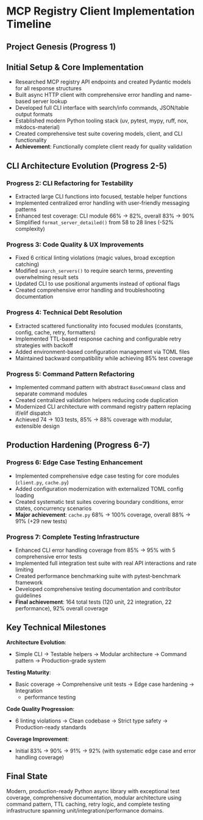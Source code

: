 # MCP Registry Client Implementation Timeline

## Project Genesis (Progress 1)

## Initial Setup & Core Implementation

- Researched MCP registry API endpoints and created Pydantic models for all
  response structures
- Built async HTTP client with comprehensive error handling and name-based
  server lookup
- Developed full CLI interface with search/info commands, JSON/table output formats
- Established modern Python tooling stack (uv, pytest, mypy, ruff, nox, mkdocs-material)
- Created comprehensive test suite covering models, client, and CLI functionality
- **Achievement**: Functionally complete client ready for quality validation

## CLI Architecture Evolution (Progress 2-5)

### Progress 2: CLI Refactoring for Testability

- Extracted large CLI functions into focused, testable helper functions
- Implemented centralized error handling with user-friendly messaging patterns
- Enhanced test coverage: CLI module 66% → 82%, overall 83% → 90%
- Simplified `format_server_detailed()` from 58 to 28 lines (-52% complexity)

### Progress 3: Code Quality & UX Improvements

- Fixed 6 critical linting violations (magic values, broad exception catching)
- Modified `search_servers()` to require search terms, preventing overwhelming
  result sets
- Updated CLI to use positional arguments instead of optional flags
- Created comprehensive error handling and troubleshooting documentation

### Progress 4: Technical Debt Resolution

- Extracted scattered functionality into focused modules (constants, config,
  cache, retry, formatters)
- Implemented TTL-based response caching and configurable retry strategies with backoff
- Added environment-based configuration management via TOML files
- Maintained backward compatibility while achieving 85% test coverage

### Progress 5: Command Pattern Refactoring

- Implemented command pattern with abstract `BaseCommand` class and separate
  command modules
- Created centralized validation helpers reducing code duplication
- Modernized CLI architecture with command registry pattern replacing if/elif dispatch
- Achieved 74 → 103 tests, 85% → 88% coverage with modular, extensible design

## Production Hardening (Progress 6-7)

### Progress 6: Edge Case Testing Enhancement

- Implemented comprehensive edge case testing for core modules (`client.py`, `cache.py`)
- Added configuration modernization with externalized TOML config loading
- Created systematic test suites covering boundary conditions, error states,
  concurrency scenarios
- **Major achievement**: `cache.py` 68% → 100% coverage, overall 88% → 91% (+29
  new tests)

### Progress 7: Complete Testing Infrastructure

- Enhanced CLI error handling coverage from 85% → 95% with 5 comprehensive error
  tests
- Implemented full integration test suite with real API interactions and rate
  limiting
- Created performance benchmarking suite with pytest-benchmark framework
- Developed comprehensive testing documentation and contributor guidelines
- **Final achievement**: 164 total tests (120 unit, 22 integration, 22
  performance), 92% overall coverage

## Key Technical Milestones

**Architecture Evolution**:

- Simple CLI → Testable helpers → Modular architecture → Command pattern →
  Production-grade system

**Testing Maturity**:

- Basic coverage → Comprehensive unit tests → Edge case hardening → Integration
  + performance testing

**Code Quality Progression**:

- 6 linting violations → Clean codebase → Strict type safety → Production-ready standards

**Coverage Improvement**:

- Initial 83% → 90% → 91% → 92% (with systematic edge case and error handling coverage)

## Final State

Modern, production-ready Python async library with exceptional test coverage,
comprehensive documentation, modular architecture using command pattern, TTL
caching, retry logic, and complete testing infrastructure spanning
unit/integration/performance domains.
